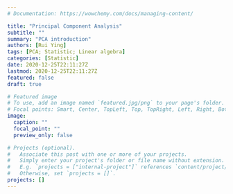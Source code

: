 ```yaml
---
# Documentation: https://wowchemy.com/docs/managing-content/

title: "Principal Component Analysis"
subtitle: ""
summary: "PCA introduction"
authors: [Rui Ying]
tags: [PCA; Statistic; Linear algebra]
categories: [Statistic]
date: 2020-12-25T22:11:27Z
lastmod: 2020-12-25T22:11:27Z
featured: false
draft: true

# Featured image
# To use, add an image named `featured.jpg/png` to your page's folder.
# Focal points: Smart, Center, TopLeft, Top, TopRight, Left, Right, BottomLeft, Bottom, BottomRight.
image:
  caption: ""
  focal_point: ""
  preview_only: false

# Projects (optional).
#   Associate this post with one or more of your projects.
#   Simply enter your project's folder or file name without extension.
#   E.g. `projects = ["internal-project"]` references `content/project/deep-learning/index.md`.
#   Otherwise, set `projects = []`.
projects: []
---
```

